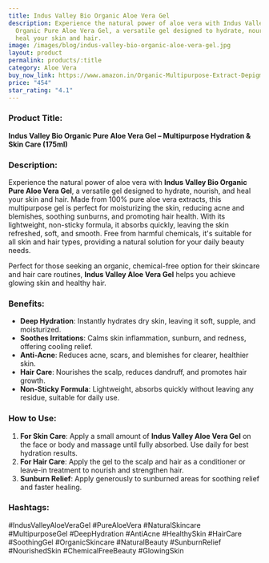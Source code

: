 ```yaml
---
title: Indus Valley Bio Organic Aloe Vera Gel
description: Experience the natural power of aloe vera with Indus Valley Bio
  Organic Pure Aloe Vera Gel, a versatile gel designed to hydrate, nourish, and
  heal your skin and hair.
image: /images/blog/indus-valley-bio-organic-aloe-vera-gel.jpg
layout: product
permalink: products/:title
category: Aloe Vera
buy_now_link: https://www.amazon.in/Organic-Multipurpose-Extract-Depigmentation-Natural/dp/B0D819KS8V/ref=sr_1_4_sspa?crid=1XMIOQ4WPBG6X&tag=ayushmonk-21
price: "454"
star_rating: "4.1"
---
```

### Product Title:
**Indus Valley Bio Organic Pure Aloe Vera Gel – Multipurpose Hydration & Skin Care (175ml)**

### Description:
Experience the natural power of aloe vera with **Indus Valley Bio Organic Pure Aloe Vera Gel**, a versatile gel designed to hydrate, nourish, and heal your skin and hair. Made from 100% pure aloe vera extracts, this multipurpose gel is perfect for moisturizing the skin, reducing acne and blemishes, soothing sunburns, and promoting hair health. With its lightweight, non-sticky formula, it absorbs quickly, leaving the skin refreshed, soft, and smooth. Free from harmful chemicals, it's suitable for all skin and hair types, providing a natural solution for your daily beauty needs.

Perfect for those seeking an organic, chemical-free option for their skincare and hair care routines, **Indus Valley Aloe Vera Gel** helps you achieve glowing skin and healthy hair.

### Benefits:
- **Deep Hydration**: Instantly hydrates dry skin, leaving it soft, supple, and moisturized.
- **Soothes Irritations**: Calms skin inflammation, sunburn, and redness, offering cooling relief.
- **Anti-Acne**: Reduces acne, scars, and blemishes for clearer, healthier skin.
- **Hair Care**: Nourishes the scalp, reduces dandruff, and promotes hair growth.
- **Non-Sticky Formula**: Lightweight, absorbs quickly without leaving any residue, suitable for daily use.

### How to Use:
1. **For Skin Care**: Apply a small amount of **Indus Valley Aloe Vera Gel** on the face or body and massage until fully absorbed. Use daily for best hydration results.
2. **For Hair Care**: Apply the gel to the scalp and hair as a conditioner or leave-in treatment to nourish and strengthen hair.
3. **Sunburn Relief**: Apply generously to sunburned areas for soothing relief and faster healing.

### Hashtags:
#IndusValleyAloeVeraGel #PureAloeVera #NaturalSkincare #MultipurposeGel #DeepHydration #AntiAcne #HealthySkin #HairCare #SoothingGel #OrganicSkincare #NaturalBeauty #SunburnRelief #NourishedSkin #ChemicalFreeBeauty #GlowingSkin
